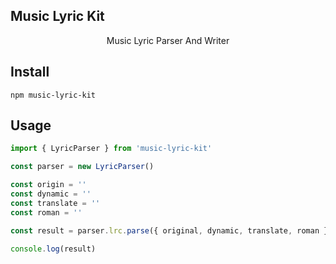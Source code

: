 ## Music Lyric Kit

<div align="center">
  Music Lyric Parser And Writer
</div>

## Install

```shell
npm music-lyric-kit
```

## Usage

```js
import { LyricParser } from 'music-lyric-kit'

const parser = new LyricParser()

const origin = ''
const dynamic = ''
const translate = ''
const roman = ''

const result = parser.lrc.parse({ original, dynamic, translate, roman })

console.log(result)
```
